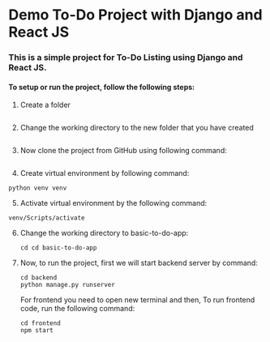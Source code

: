 # Demo To-Do Project with Django and React JS

### This is a simple project for To-Do Listing using Django and React JS.

#### To setup or run the project, follow the following steps:
1. Create a folder 
  ```mkdir new_folder
  ```
2. Change the working directory to the new folder that you have created
  ```cd new_folder
  ```
3. Now clone the project from GitHub using following command:
  ```git clone https://github.com/suksham98/basic-to-do-app.git
  ```
4. Create virtual environment by following command:
  ```
  python venv venv
  ```
5. Activate virtual environment by the following command:
  ```
  venv/Scripts/activate
  ```
6. Change the working directory to basic-to-do-app:
   ```
   cd cd basic-to-do-app
   ```
7. Now, to run the project, first we will start backend server by command:
   ```
   cd backend
   python manage.py runserver
   ```
   For frontend you need to open new terminal and then,
   To run frontend code, run the following command:
   ```
   cd frontend
   npm start
   ```
